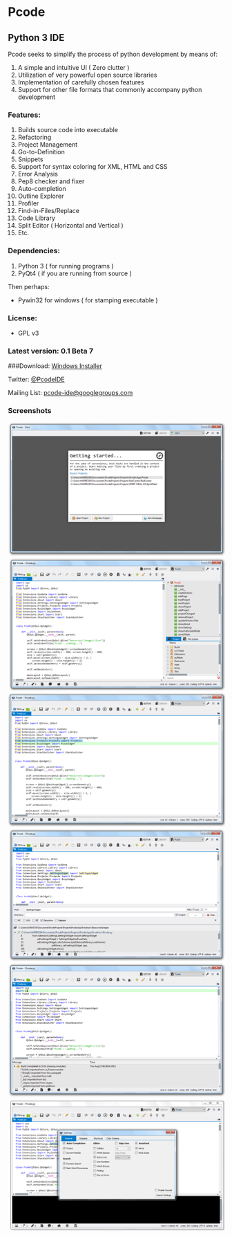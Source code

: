 Pcode
=====

##  Python 3 IDE

Pcode seeks to simplify the process of python development by means of:

1. A simple and intuitive UI ( Zero clutter )
1. Utilization of very powerful open source libraries
1. Implementation of carefully chosen features
1. Support for other file formats that commonly accompany python development

###  Features:
1. Builds source code into executable
1. Refactoring
1. Project Management
1. Go-to-Definition
1. Snippets
1. Support for syntax coloring for XML, HTML and CSS
1. Error Analysis
1. Pep8 checker and fixer
1. Auto-completion
1. Outline Explorer
1. Profiler
1. Find-in-Files/Replace
1. Code Library
1. Split Editor ( Horizontal and Vertical )
1. Etc.

### Dependencies:
1. Python 3 ( for running programs )
1. PyQt4 ( if you are running from source )

Then perhaps:
* Pywin32 for windows ( for stamping executable )

### License:
* GPL v3

### Latest version: 0.1 Beta 7
        
###Download: [Windows Installer](https://www.dropbox.com/s/s9sygk2yt82cc9o/Pcode%200.1%20Beta%207.exe)

Twitter: [@PcodeIDE](https://twitter.com/PcodeIDE)

Mailing List: [pcode-ide@googlegroups.com](https://groups.google.com/forum/#!forum/pcode-ide)

### Screenshots
![Alt text](/docs/screens/1.png "1")
![Alt text](/docs/screens/2.png "2")
![Alt text](/docs/screens/3.png "3")
![Alt text](/docs/screens/4.png "4")
![Alt text](/docs/screens/5.png "5")
![Alt text](/docs/screens/6.png "6")
